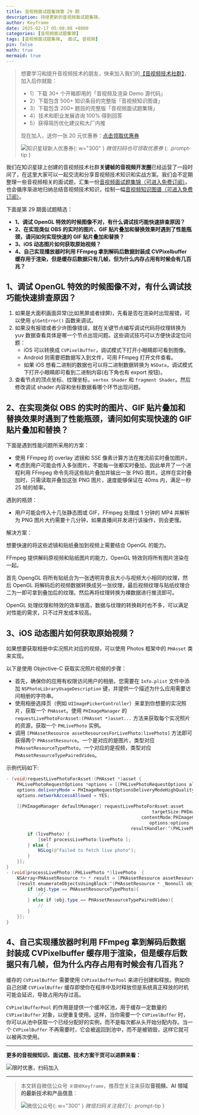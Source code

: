 ```yaml
---
title: 音视频面试题集锦第 29 期
description: 持续更新的音视频面试题集锦。
author: Keyframe
date: 2025-02-17 05:08:08 +0800
categories: [音视频面试题集锦]
tags: [音视频面试题集锦,  面试, 音视频]
pin: false
math: true
mermaid: true
---
```


>想要学习和提升音视频技术的朋友，快来加入我们的<a href="https://t.zsxq.com/jRprT" target="_blank" rel="noopener noreferrer">【音视频技术社群】</a>，加入后你就能：
>
>- 1）下载 30+ 个开箱即用的「音视频及渲染 Demo 源代码」
>- 2）下载包含 500+ 知识条目的完整版「音视频知识图谱」
>- 3）下载包含 200+ 题目的完整版「音视频面试题集锦」
>- 4）技术和职业发展咨询 100% 得到回答
>- 5）获得简历优化建议和大厂内推
>  
>现在加入，送你一张 20 元优惠券：<a href="https://t.zsxq.com/jRprT" target="_blank" rel="noopener noreferrer">点击领取优惠券</a>
>
>![知识星球新人优惠券](assets/img/keyframe-zsxq-coupon.png){: w="300" }
>_微信扫码也可领取优惠券_
{: .prompt-tip }


我们在知识星球上创建的音视频技术社群**关键帧的音视频开发圈**已经运营了一段时间了，在这里大家可以一起交流和分享音视频技术知识和实战方案。我们会不定期整理一些音视频相关的面试题，汇集一份[音视频面试题集锦（可进入免费订阅）](https://mp.weixin.qq.com/mp/appmsgalbum?__biz=MjM5MTkxOTQyMQ==&action=getalbum&album_id=2380776196751425539#wechat_redirect)。也会循序渐进地归纳总结音视频技术知识，绘制一幅[音视频知识图谱（可进入免费订阅）](https://mp.weixin.qq.com/mp/appmsgalbum?__biz=MjM5MTkxOTQyMQ==&action=getalbum&album_id=2349658423078092802#wechat_redirect)。


下面是第 29 期面试题精选：

- **1、调试 OpenGL 特效的时候图像不对，有什么调试技巧能快速排查原因？**
- **2、在实现类似 OBS 的实时的图片、GIF 贴片叠加和替换效果时遇到了性能瓶颈，请问如何实现快速的 GIF 贴片叠加和替换？**
- **3、iOS 动态图片如何获取原始视频？**
- **4、自己实现播放器时利用 FFmpeg 拿到解码后数据封装成 CVPixelbuffer 缓存用于渲染，但是缓存后数据只有几帧，但为什么内存占用有时候会有几百兆？**



## 1、调试 OpenGL 特效的时候图像不对，有什么调试技巧能快速排查原因？


1. 如果是大面积画面异常(比如黑屏或者绿屏)，先看是否在渲染时出现报错，可以使用 `glGetError()` 函数来调试。
2. 如果没有报错或者少许图像错误，就在关键节点编写调试代码将纹理转换为 yuv 数据查看具体是哪一个节点出现问题。这些调试技巧可以方便快读定位问题：
	- iOS 可以转换成 `CVPixelBuffer`，调试模式下打开小眼睛即可看到图像。
	- Android 则需要把数据写入到文件，可用 FFmpeg 打开文件查看。
	- 如果 iOS 想看二进制的数据也可以将二进制数据转换为 `NSData`，调试模式下打开小眼睛即可看到二进制内容(右下角也有 export 按钮)。
3. 查看节点的顶点坐标、纹理坐标，`vertex Shader` 和 `fragment Shader`。然后修改调试 shader 内容和坐标数据看哪个环节出现问题。


## 2、在实现类似 OBS 的实时的图片、GIF 贴片叠加和替换效果时遇到了性能瓶颈，请问如何实现快速的 GIF 贴片叠加和替换？


下面是遇到性能问题所采用的方案：

- 使用 FFmpeg 的 overlay 滤镜和 SSE 像素计算方法在推流前实时叠加图片。  
- 考虑到用户可能会传入多张图片，不能每一张都实时叠加，因此单开了一个进程利用 FFmpeg 命令先将这些贴片叠加并输出一张 PNG 图片。这样在实时叠加时，只需读取并叠加这张 PNG 图片，速度能够保证在 40ms 内，满足一秒 25 帧的帧率。  

遇到的瓶颈：

- 用户可能会传入十几张静态图或 GIF，FFmpeg 处理成 1 分钟的 MP4 并解析为 PNG 图片大约需要十几分钟，如果直播间并发进行该操作，则会更慢。    


解决方案：

想要快速的将这些滤镜和贴纸叠加到视频上需要结合 OpenGL 的能力。  

FFmpeg 提供解码原视频和贴纸图片的能力，OpenGL 特效则将所有图片渲染在一起。 

首先 OpengGL 将所有贴纸合为一张透明背景且大小与视频大小相同的纹理，然后 OpenGL 将解码后的视频数据转换成另一张纹理，最后视频纹理与贴纸纹理合二为一即可拿到叠加后的纹理。然后再将纹理转换为裸数据进行推流即可。

OpenGL 处理纹理和特效的效率很高，数据与纹理的转换耗时也不多，可以满足对性能的需求，只不过开发成本较高。


## 3、iOS 动态图片如何获取原始视频？

如果想要获取相册中实况照片对应的视频，可以使用 Photos 框架中的 `PHAsset` 类来实现。

以下是使用 Objective-C 获取实况照片视频的步骤：   

- 首先，确保你的应用有权限访问用户的相册。您需要在 `Info.plist` 文件中添加 `NSPhotoLibraryUsageDescription` 键，并提供一个描述为什么应用需要访问相册的字符串。  
- 使用相册选择页（例如 `UIImagePickerController`）来拿到你想要的实况照片，获取一个 `PHAsset`。使用 `PHImageManager` 的 `requestLivePhotoForAsset:(PHAsset *)asset...` 方法来获取每个实况照片的资源，获取一个 `PHLivePhoto` 实例。
- 调用 `[PHAssetResource assetResourcesForLivePhoto:livePhoto]` 方法即可获得两个 `PHAssetResource`。一个是对应的是图片，类型对应 `PHAssetResourceTypePhoto`，一个对应的是视频，类型对应 `PHAssetResourceTypePairedVideo`。

示例代码如下:

```java
- (void)requestLivePhotoForAsset:(PHAsset *)asset {
    PHLivePhotoRequestOptions *options = [[PHLivePhotoRequestOptions alloc] init];
    options.deliveryMode = PHImageRequestOptionsDeliveryModeHighQualityFormat;
    options.networkAccessAllowed = YES;
    
    [[PHImageManager defaultManager] requestLivePhotoForAsset:asset
                                                       targetSize:PHImageManagerMaximumSize
                                                   contentMode:PHImageContentModeAspectFill
                                                      options:options
                                               resultHandler:^(PHLivePhoto * _Nullable livePhoto, NSDictionary * _Nullable info) {
        if (livePhoto) {
            [self processLivePhoto:livePhoto ];
        } else {
            NSLog(@"Failed to fetch live photo");
        }
    }];
}
- (void)processLivePhoto:(PHLivePhoto *)livePhoto  {
    NSArray<PHAssetResource *> * result = [PHAssetResource assetResourcesForLivePhoto:livePhoto];
    [result enumerateObjectsUsingBlock:^(PHAssetResource * _Nonnull obj, NSUInteger idx, BOOL * _Nonnull stop) {
        if (obj.type == PHAssetResourceTypePhoto){
            //
        } else if (obj.type == PHAssetResourceTypePairedVideo){
            //
        }
    }];
}
```

## 4、自己实现播放器时利用 FFmpeg 拿到解码后数据封装成 CVPixelbuffer 缓存用于渲染，但是缓存后数据只有几帧，但为什么内存占用有时候会有几百兆？


缓存的 `CVPixelBuffer` 需要使用 `CVPixelBufferPool` 来进行创建和释放。例如你自己创建 `CVPixelBuffer` 缓存即使你在程序中及时释放但是系统真正释放的时机可能会延迟，导致占用内存过高。

`CVPixelBufferPool` 的作用是提供一个缓冲区池，用于缓存一定数量的 `CVPixelBuffer` 对象，以便重复使用。这样，当你需要一个 `CVPixelBuffer` 时，你可以从池中获取一个已经分配好的实例，而不是每次都从头开始分配内存。当一个 `CVPixelBuffer` 不再需要时，它会被返回到池中，而不是被销毁，这样它就可以被再次使用。


---

**更多的音视频知识、面试题、技术方案干货可以进群来看：**

![限时优惠，扫码加入](assets/img/keyframe-zsxq.png)







---

> 本文转自微信公众号 `关键帧Keyframe`，推荐您关注来获取**音视频、AI 领域的最新技术和产品信息**：
>
>![微信公众号](assets/img/keyframe-mp.jpg){: w="300" }
>_微信扫码关注我们_
{: .prompt-tip }

